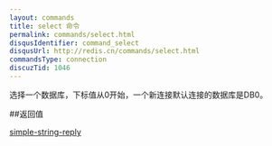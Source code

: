 ```yaml
---
layout: commands
title: select 命令
permalink: commands/select.html
disqusIdentifier: command_select
disqusUrl: http://redis.cn/commands/select.html
commandsType: connection
discuzTid: 1046
---
```


选择一个数据库，下标值从0开始，一个新连接默认连接的数据库是DB0。

##返回值

[simple-string-reply](/topics/protocol.html#simple-string-reply)
